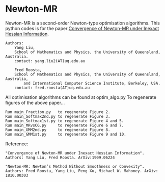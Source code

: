# Newton-MR
Newton-MR is a second-order Newton-type optimisation algorithms. This python codes is for the paper [Convergence of Newton-MR under Inexact Hessian Information](https://arxiv.org/abs/1909.06224).

    Authors: 
        Yang Liu, 
        School of Mathematics and Physics, the University of Queensland, Australia.
        contact: yang.liu2(AT)uq.edu.au
        
        Fred Roosta,  
        School of Mathematics and Physics, the University of Queensland, Australia, 
            and International Computer Science Institute, Berkeley, USA.
        contact: fred.roosta(AT)uq.edu.au

All optimisation algorithms can be found at optim_algo.py
To regenerate figures of the above paper...

    Run main_Fraction.py   to regenerate Figure 2.
    Run main_Softmax2nd.py to regenerate Figure 3.
    Run main_Softmax1st.py to regenerate Figure 4 and 5.
    Run main_MRvsCG.py     to regenerate Figure 6 and 7.
    Run main_GMM2nd.py     to regenerate Figure 8.
    Run main_GMM1st.py     to regenerate Figure 9 and 10.

Reference:

    "Convergence of Newton-MR under Inexact Hessian Information".
    Authors: Yang Liu, Fred Roosta. ArXiv:1909.06224

    "Newton-MR: Newton’s Method Without Smoothness or Convexity".
    Authors: Fred Roosta, Yang Liu, Peng Xu, Michael W. Mahoney. ArXiv: 1810.00303
